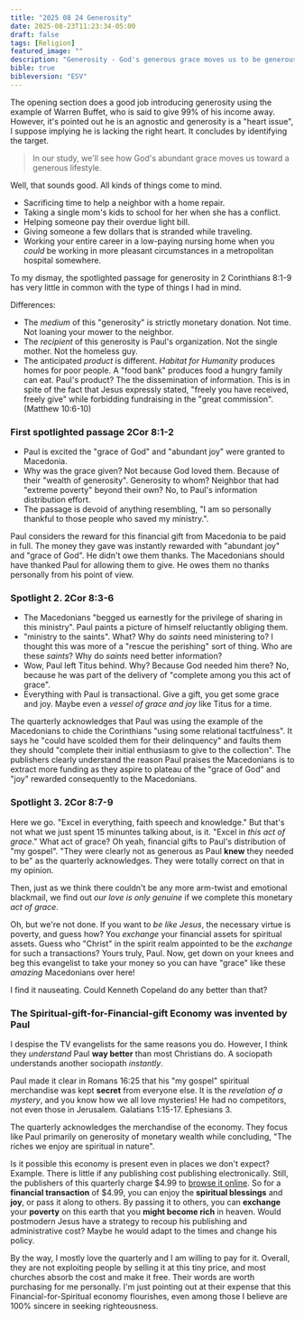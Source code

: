 ```yaml
---
title: "2025 08 24 Generosity"
date: 2025-08-23T11:23:34-05:00
draft: false
tags: [Religion]
featured_image: ""
description: "Generosity - God's generous grace moves us to be generous.  2 Corinthians 8:1-9"
bible: true
bibleversion: "ESV"
---
```


The opening section does a good job introducing generosity using the example of Warren Buffet, who is said to give 99% of his income away. However, it's pointed out he is an agnostic and generosity is a "heart issue", I suppose implying he is lacking the right heart.  It concludes by identifying the target.  

> In our study, we'll see how God's abundant grace moves us toward a generous lifestyle.

Well, that sounds good.  All kinds of things come to mind.

- Sacrificing time to help a neighbor with a home repair.
- Taking a single mom's kids to school for her when she has a conflict.
- Helping someone pay their overdue light bill.
- Giving someone a few dollars that is stranded while traveling.
- Working your entire career in a low-paying nursing home when you *could* be working in more pleasant circumstances in a metropolitan hospital somewhere.

To my dismay, the spotlighted passage for generosity in 2 Corinthians 8:1-9 has very little in common with the type of things I had in mind.

Differences:

- The *medium* of this "generosity" is strictly monetary donation. Not time. Not loaning your mower to the neighbor.
- The *recipient* of this generosity is Paul's organization. Not the single mother. Not the homeless guy. 
- The anticipated *product* is different. *Habitat for Humanity* produces homes for poor people.  A "food bank" produces food a hungry family can eat. Paul's product?  The the dissemination of information.  This is in spite of the fact that Jesus expressly stated, "freely you have received, freely give" while forbidding fundraising in the "great commission".  (Matthew 10:6-10)

### First spotlighted passage 2Cor 8:1-2

- Paul is excited the "grace of God" and "abundant joy" were granted to Macedonia.
- Why was the grace given? Not because God loved them. Because of their "wealth of generosity". Generosity to whom? Neighbor that had "extreme poverty" beyond their own? No, to Paul's information distribution effort.
- The passage is devoid of anything resembling, "I am so personally thankful to those people who saved my ministry.".

Paul considers the reward for this financial gift from Macedonia to be paid in full. The money they gave was instantly rewarded with "abundant joy" and "grace of God". He didn't owe them thanks. The Macedonians should have thanked Paul for allowing them to give.  He owes them no thanks personally from his point of view.

### Spotlight 2. 2Cor 8:3-6

- The Macedonians "begged us earnestly for the privilege of sharing in this ministry". Paul paints a picture of himself reluctantly obliging them.
- "ministry to the saints".  What?  Why do *saints* need ministering to?  I thought this was more of a "rescue the perishing" sort of thing. Who are these *saints*?  Why do *saints* need better information?
- Wow, Paul left Titus behind.  Why?  Because God needed him there? No, because he was part of the delivery of "complete among you this act of grace".
- Everything with Paul is transactional. Give a gift, you get some grace and joy. Maybe even a *vessel of grace and joy* like Titus for a time.

The quarterly acknowledges that Paul was using the example of the Macedonians to chide the Corinthians "using some relational tactfulness". It says he "could have scolded them for their delinquency" and faults them they should "complete their initial enthusiasm to give to the collection". The publishers clearly understand the reason Paul praises the Macedonians is to extract more funding as they aspire to plateau of the "grace of God" and "joy" rewarded consequently to the Macedonians.

### Spotlight 3. 2Cor 8:7-9

Here we go. "Excel in everything, faith speech and knowledge." But that's not what we just spent 15 minuntes talking about, is it.  "Excel in *this act of grace*."  What act of grace?  Oh yeah, financial gifts to Paul's distribution of "my gospel". "They were clearly not as generous as Paul **knew** they needed to be" as the quarterly acknowledges. They were totally correct on that in my opinion.

Then, just as we think there couldn't be any more arm-twist and emotional blackmail, we find out *our love is only genuine* if we complete this monetary *act of grace*.  

Oh, but we're not done. If you want to *be like Jesus*, the necessary virtue is poverty, and guess how? You *exchange* your financial assets for spiritual assets.  Guess who "Christ" in the spirit realm appointed to be the *exchange* for such a transactions?  Yours truly, Paul. Now, get down on your knees and beg this evangelist to take your money so you can have "grace" like these *amazing* Macedonians over here!

I find it nauseating. Could Kenneth Copeland do any better than that?  

### The Spiritual-gift-for-Financial-gift Economy was invented by Paul

I despise the TV evangelists for the same reasons you do. However, I think they *understand* Paul **way better** than most Christians do. A sociopath understands another sociopath *instantly*. 

Paul made it clear in Romans 16:25 that his "my gospel" spiritual merchandise was kept **secret** from everyone else. It is the *revelation of a mystery*, and you know how we all love mysteries! He had no competitors, not even those in Jerusalem. Galatians 1:15-17. Ephesians 3. 

The quarterly acknowledges the merchandise of the economy. They focus like Paul primarily on generosity of monetary wealth while concluding, "The riches we enjoy are spiritual in nature".

Is it possible this economy is present even in places we don't expect?  Example. There is little if any publishing cost publishing electronically. Still, the publishers of this quarterly charge $4.99 to [browse it online](https://www.lifeway.com/en/product/ebook-bible-studies-for-life-senior-adult-personal-study-guide-csb-fall-2025-M00101356/005850581). So for a **financial transaction** of $4.99, you can enjoy the **spiritual blessings** and **joy**, or pass it along to others. By passing it to others, you can **exchange** your **poverty** on this earth that you **might become rich** in heaven. Would postmodern Jesus have a strategy to recoup his publishing and administrative cost? Maybe he would adapt to the times and change his policy.

By the way, I mostly love the quarterly and I am willing to pay for it. Overall, they are not exploiting people by selling it at this tiny price, and most churches absorb the cost and make it free. Their words are worth purchasing for me personally.  I'm just pointing out at their expense that this Financial-for-Spiritual economy flourishes, even among those I believe are 100% sincere in seeking righteousness.
